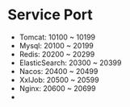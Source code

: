 # Service Port

- Tomcat: 10100 ~ 10199
- Mysql: 20100 ~ 20199
- Redis: 20200 ~ 20299
- ElasticSearch: 20300 ~ 20399
- Nacos: 20400 ~ 20499
- XxlJob: 20500 ~ 20599
- Nginx: 20600 ~ 20699
- 